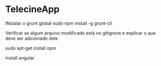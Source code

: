 # TelecineApp

INstalar o grunt global
sudo npm install -g grunt-cli

Verificar se algum arquivo modificado está no gitignore e explicar o que deve ser adicionado dele

sudo apt-get install npm

install angular
